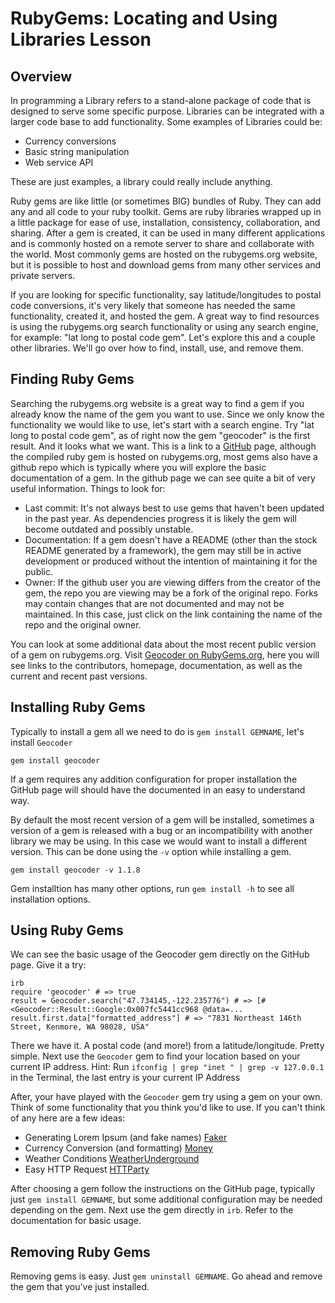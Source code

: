 # RubyGems: Locating and Using Libraries Lesson

## Overview

In programming a Library refers to a stand-alone package of code that is designed to serve some specific purpose. Libraries can be integrated with a larger code base to add functionality. Some examples of Libraries could be:

- Currency conversions
- Basic string manipulation
- Web service API

These are just examples, a library could really include anything.

Ruby gems are like little (or sometimes BIG) bundles of Ruby. They can add any and all code to your ruby toolkit. Gems are ruby libraries wrapped up in a little package for ease of use, installation, consistency, collaboration, and sharing. After a gem is created, it can be used in many different applications and is commonly hosted on a remote server to share and collaborate with the world. Most commonly gems are hosted on the rubygems.org website, but it is possible to host and download gems from many other services and private servers.

If you are looking for specific functionality, say latitude/longitudes to postal code conversions, it's very likely that someone has needed the same functionality, created it, and hosted the gem. A great way to find resources is using the rubygems.org search functionality or using any search engine, for example: "lat long to postal code gem". Let's explore this and a couple other libraries. We'll go over how to find, install, use, and remove them.

## Finding Ruby Gems

Searching the rubygems.org website is a great way to find a gem if you already know the name of the gem you want to use. Since we only know the functionality we would like to use, let's start with a search engine. Try "lat long to postal code gem", as of right now the gem "geocoder" is the first result. And it looks what we want. This is a link to a [GitHub](https://github.com/alexreisner/geocoder) page, although the compiled ruby gem is hosted on rubygems.org, most gems also have a github repo which is typically where you will explore the basic documentation of a gem. In the github page we can see quite a bit of very useful information. Things to look for:

- Last commit: It's not always best to use gems that haven't been updated in the past year. As dependencies progress it is likely the gem will become outdated and possibly unstable.
- Documentation: If a gem doesn't have a README (other than the stock README generated by a framework), the gem may still be in active development or produced without the intention of maintaining it for the public.
- Owner: If the github user you are viewing differs from the creator of the gem, the repo you are viewing may be a fork of the original repo. Forks may contain changes that are not documented and may not be maintained. In this case, just click on the link containing the name of the repo and the original owner.

You can look at some additional data about the most recent public version of a gem on rubygems.org. Visit [Geocoder on RubyGems.org](https://rubygems.org/gems/geocoder), here you will see links to the contributors, homepage, documentation, as well as the current and recent past versions.

## Installing Ruby Gems

Typically to install a gem all we need to do is `gem install GEMNAME`, let's install `Geocoder` 

    gem install geocoder
    
If a gem requires any addition configuration for proper installation the GitHub page will should have the documented in an easy to understand way. 

By default the most recent version of a gem will be installed, sometimes a version of a gem is released with a bug or an incompatibility with another library we may be using. In this case we would want to install a different version. This can be done using the `-v` option while installing a gem.

    gem install geocoder -v 1.1.8
    
Gem installtion has many other options, run `gem install -h` to see all installation options.

## Using Ruby Gems

We can see the basic usage of the Geocoder gem directly on the GitHub page. Give it a try:

    irb
    require 'geocoder' # => true 
    result = Geocoder.search("47.734145,-122.235776") # => [#<Geocoder::Result::Google:0x007fc5441cc968 @data=...
    result.first.data["formatted_address"] # => "7831 Northeast 146th Street, Kenmore, WA 98028, USA" 
    
There we have it. A postal code (and more!) from a latitude/longitude. Pretty simple. Next use the `Geocoder` gem to find your location based on your current IP address. Hint: Run `ifconfig | grep "inet " | grep -v 127.0.0.1` in the Terminal, the last entry is your current IP Address

After, your have played with the `Geocoder` gem try using a gem on your own. Think of some functionality that you think you'd like to use. If you can't think of any here are a few ideas:

- Generating Lorem Ipsum (and fake names) [Faker](https://github.com/stympy/faker)
- Currency Conversion (and formatting) [Money](https://github.com/RubyMoney/money)
- Weather Conditions [WeatherUnderground](http://github.com/sdague/weather-underground.rb)
- Easy HTTP Request [HTTParty](https://www.google.com/search?client=safari&rls=en&q=httparty&ie=UTF-8&oe=UTF-8)

After choosing a gem follow the instructions on the GitHub page, typically just `gem install GEMNAME`, but some additional configuration may be needed depending on the gem. Next use the gem directly in `irb`. Refer to the documentation for basic usage.

## Removing Ruby Gems

Removing gems is easy. Just `gem uninstall GEMNAME`. Go ahead and remove the gem that you've just installed.